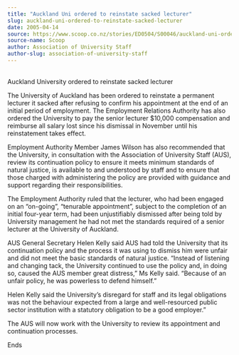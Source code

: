 ```yaml
---
title: "Auckland Uni ordered to reinstate sacked lecturer"
slug: auckland-uni-ordered-to-reinstate-sacked-lecturer
date: 2005-04-14
source: https://www.scoop.co.nz/stories/ED0504/S00046/auckland-uni-ordered-to-reinstate-sacked-lecturer.htm
source-name: Scoop
author: Association of University Staff
author-slug: association-of-university-staff
---
```


<p><br>Auckland University ordered to reinstate sacked
lecturer</p>

<p>The University of Auckland has been ordered to
reinstate a permanent lecturer it sacked after refusing to
confirm his appointment at the end of an initial period of
employment. The Employment Relations Authority has also
ordered the University to pay the senior lecturer $10,000
compensation and reimburse all salary lost since his
dismissal in November until his reinstatement takes
effect.</p>

<p>Employment Authority Member James Wilson has also
recommended that the University, in consultation with the
Association of University Staff (AUS), review its
continuation policy to ensure it meets minimum standards of
natural justice, is available to and understood by staff and
to ensure that those charged with administering the policy
are provided with guidance and support regarding their
responsibilities.</p>

<p>The Employment Authority ruled that the
lecturer, who had been engaged on an “on-going”, “tenurable
appointment”, subject to the completion of an initial
four-year term, had been unjustifiably dismissed after being
told by University management he had not met the standards
required of a senior lecturer at the University of Auckland.<p>

<p>AUS General Secretary Helen Kelly said AUS had told the
University that its continuation policy and the process it
was using to dismiss him were unfair and did not meet the
basic standards of natural justice. “Instead of listening
and changing tack, the University continued to use the
policy and, in doing so, caused the AUS member great
distress,” Ms Kelly said. “Because of an unfair policy, he
was powerless to defend himself.”<p>

<p>Helen Kelly said the
University’s disregard for staff and its legal obligations
was not the behaviour expected from a large and
well-resourced public sector institution with a statutory
obligation to be a good employer.”</p>

<p>The AUS will now work
with the University to review its appointment and
continuation processes.</p>



<p>Ends</p>

  
